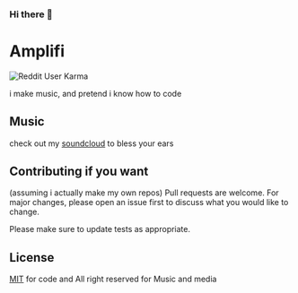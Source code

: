 ### Hi there 👋

<!--
**Amplifi-Studios/Amplifi-Studios** is a ✨ _special_ ✨ repository because its `README.md` (this file) appears on your GitHub profile. -->

# Amplifi 
![Reddit User Karma](https://img.shields.io/reddit/user-karma/combined/amplifi-beats?style=social)

i make music, and pretend i know how to code

## Music

check out my [soundcloud](https://soundcloud.com/amplifi-beats) to bless your ears




## Contributing if you want
(assuming i actually make my own repos)
Pull requests are welcome. For major changes, please open an issue first to discuss what you would like to change.

Please make sure to update tests as appropriate.

## License
[MIT](https://choosealicense.com/licenses/mit/) for code and All right reserved for Music and media
